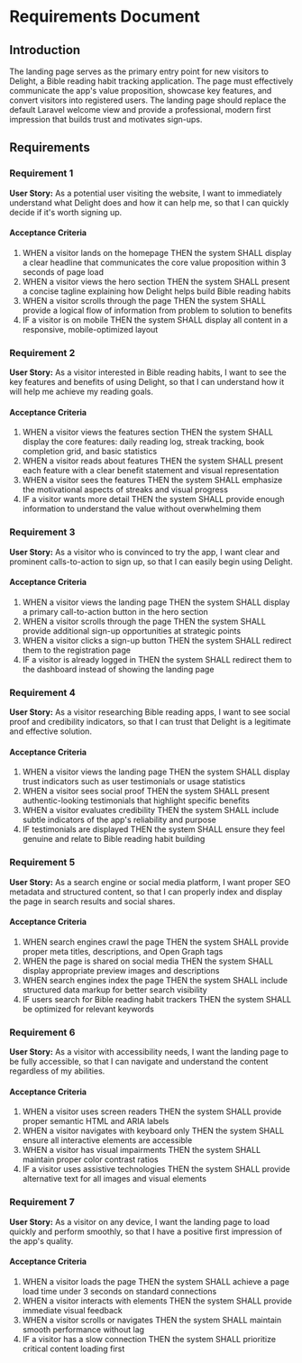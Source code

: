 # Requirements Document

## Introduction

The landing page serves as the primary entry point for new visitors to Delight, a Bible reading habit tracking application. The page must effectively communicate the app's value proposition, showcase key features, and convert visitors into registered users. The landing page should replace the default Laravel welcome view and provide a professional, modern first impression that builds trust and motivates sign-ups.

## Requirements

### Requirement 1

**User Story:** As a potential user visiting the website, I want to immediately understand what Delight does and how it can help me, so that I can quickly decide if it's worth signing up.

#### Acceptance Criteria

1. WHEN a visitor lands on the homepage THEN the system SHALL display a clear headline that communicates the core value proposition within 3 seconds of page load
2. WHEN a visitor views the hero section THEN the system SHALL present a concise tagline explaining how Delight helps build Bible reading habits
3. WHEN a visitor scrolls through the page THEN the system SHALL provide a logical flow of information from problem to solution to benefits
4. IF a visitor is on mobile THEN the system SHALL display all content in a responsive, mobile-optimized layout

### Requirement 2

**User Story:** As a visitor interested in Bible reading habits, I want to see the key features and benefits of using Delight, so that I can understand how it will help me achieve my reading goals.

#### Acceptance Criteria

1. WHEN a visitor views the features section THEN the system SHALL display the core features: daily reading log, streak tracking, book completion grid, and basic statistics
2. WHEN a visitor reads about features THEN the system SHALL present each feature with a clear benefit statement and visual representation
3. WHEN a visitor sees the features THEN the system SHALL emphasize the motivational aspects of streaks and visual progress
4. IF a visitor wants more detail THEN the system SHALL provide enough information to understand the value without overwhelming them

### Requirement 3

**User Story:** As a visitor who is convinced to try the app, I want clear and prominent calls-to-action to sign up, so that I can easily begin using Delight.

#### Acceptance Criteria

1. WHEN a visitor views the landing page THEN the system SHALL display a primary call-to-action button in the hero section
2. WHEN a visitor scrolls through the page THEN the system SHALL provide additional sign-up opportunities at strategic points
3. WHEN a visitor clicks a sign-up button THEN the system SHALL redirect them to the registration page
4. IF a visitor is already logged in THEN the system SHALL redirect them to the dashboard instead of showing the landing page

### Requirement 4

**User Story:** As a visitor researching Bible reading apps, I want to see social proof and credibility indicators, so that I can trust that Delight is a legitimate and effective solution.

#### Acceptance Criteria

1. WHEN a visitor views the landing page THEN the system SHALL display trust indicators such as user testimonials or usage statistics
2. WHEN a visitor sees social proof THEN the system SHALL present authentic-looking testimonials that highlight specific benefits
3. WHEN a visitor evaluates credibility THEN the system SHALL include subtle indicators of the app's reliability and purpose
4. IF testimonials are displayed THEN the system SHALL ensure they feel genuine and relate to Bible reading habit building

### Requirement 5

**User Story:** As a search engine or social media platform, I want proper SEO metadata and structured content, so that I can properly index and display the page in search results and social shares.

#### Acceptance Criteria

1. WHEN search engines crawl the page THEN the system SHALL provide proper meta titles, descriptions, and Open Graph tags
2. WHEN the page is shared on social media THEN the system SHALL display appropriate preview images and descriptions
3. WHEN search engines index the page THEN the system SHALL include structured data markup for better search visibility
4. IF users search for Bible reading habit trackers THEN the system SHALL be optimized for relevant keywords

### Requirement 6

**User Story:** As a visitor with accessibility needs, I want the landing page to be fully accessible, so that I can navigate and understand the content regardless of my abilities.

#### Acceptance Criteria

1. WHEN a visitor uses screen readers THEN the system SHALL provide proper semantic HTML and ARIA labels
2. WHEN a visitor navigates with keyboard only THEN the system SHALL ensure all interactive elements are accessible
3. WHEN a visitor has visual impairments THEN the system SHALL maintain proper color contrast ratios
4. IF a visitor uses assistive technologies THEN the system SHALL provide alternative text for all images and visual elements

### Requirement 7

**User Story:** As a visitor on any device, I want the landing page to load quickly and perform smoothly, so that I have a positive first impression of the app's quality.

#### Acceptance Criteria

1. WHEN a visitor loads the page THEN the system SHALL achieve a page load time under 3 seconds on standard connections
2. WHEN a visitor interacts with elements THEN the system SHALL provide immediate visual feedback
3. WHEN a visitor scrolls or navigates THEN the system SHALL maintain smooth performance without lag
4. IF a visitor has a slow connection THEN the system SHALL prioritize critical content loading first